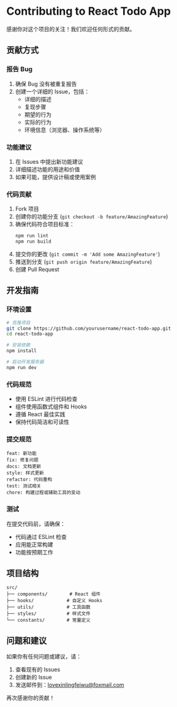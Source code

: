 # Contributing to React Todo App

感谢你对这个项目的关注！我们欢迎任何形式的贡献。

## 贡献方式

### 报告 Bug
1. 确保 Bug 没有被重复报告
2. 创建一个详细的 Issue，包括：
   - 详细的描述
   - 复现步骤
   - 期望的行为
   - 实际的行为
   - 环境信息（浏览器、操作系统等）

### 功能建议
1. 在 Issues 中提出新功能建议
2. 详细描述功能的用途和价值
3. 如果可能，提供设计稿或使用案例

### 代码贡献
1. Fork 项目
2. 创建你的功能分支 (`git checkout -b feature/AmazingFeature`)
3. 确保代码符合项目标准：
   ```bash
   npm run lint
   npm run build
   ```
4. 提交你的更改 (`git commit -m 'Add some AmazingFeature'`)
5. 推送到分支 (`git push origin feature/AmazingFeature`)
6. 创建 Pull Request

## 开发指南

### 环境设置
```bash
# 克隆项目
git clone https://github.com/yourusername/react-todo-app.git
cd react-todo-app

# 安装依赖
npm install

# 启动开发服务器
npm run dev
```

### 代码规范
- 使用 ESLint 进行代码检查
- 组件使用函数式组件和 Hooks
- 遵循 React 最佳实践
- 保持代码简洁和可读性

### 提交规范
```
feat: 新功能
fix: 修复问题
docs: 文档更新
style: 样式更新
refactor: 代码重构
test: 测试相关
chore: 构建过程或辅助工具的变动
```

### 测试
在提交代码前，请确保：
- 代码通过 ESLint 检查
- 应用能正常构建
- 功能按预期工作

## 项目结构

```
src/
├── components/        # React 组件
├── hooks/            # 自定义 Hooks
├── utils/            # 工具函数
├── styles/           # 样式文件
└── constants/        # 常量定义
```

## 问题和建议

如果你有任何问题或建议，请：
1. 查看现有的 Issues
2. 创建新的 Issue
3. 发送邮件到：lovexinlingfeiwu@foxmail.com

再次感谢你的贡献！
